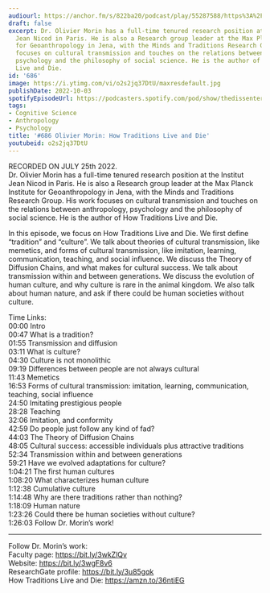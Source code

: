 ```yaml
---
audiourl: https://anchor.fm/s/822ba20/podcast/play/55287588/https%3A%2F%2Fd3ctxlq1ktw2nl.cloudfront.net%2Fstaging%2F2022-6-25%2F0c0db731-ba34-1df8-ccfb-694bc4950420.m4a
draft: false
excerpt: Dr. Olivier Morin has a full-time tenured research position at the Institut
  Jean Nicod in Paris. He is also a Research group leader at the Max Planck Institute
  for Geoanthropology in Jena, with the Minds and Traditions Research Group. His work
  focuses on cultural transmission and touches on the relations between anthropology,
  psychology and the philosophy of social science. He is the author of How Traditions
  Live and Die.
id: '686'
image: https://i.ytimg.com/vi/o2s2jq37DtU/maxresdefault.jpg
publishDate: 2022-10-03
spotifyEpisodeUrl: https://podcasters.spotify.com/pod/show/thedissenter/episodes/686-Olivier-Morin-How-Traditions-Live-and-Die-e1llob4
tags:
- Cognitive Science
- Anthropology
- Psychology
title: '#686 Olivier Morin: How Traditions Live and Die'
youtubeid: o2s2jq37DtU
---
```

<div class="timelinks">

RECORDED ON JULY 25th 2022.  
Dr. Olivier Morin has a full-time tenured research position at the Institut Jean Nicod in Paris. He is also a Research group leader at the Max Planck Institute for Geoanthropology in Jena, with the Minds and Traditions Research Group. His work focuses on cultural transmission and touches on the relations between anthropology, psychology and the philosophy of social science. He is the author of How Traditions Live and Die.

In this episode, we focus on How Traditions Live and Die. We first define “tradition” and “culture”. We talk about theories of cultural transmission, like memetics, and forms of cultural transmission, like imitation, learning, communication, teaching, and social influence. We discuss the Theory of Diffusion Chains, and what makes for cultural success. We talk about transmission within and between generations. We discuss the evolution of human culture, and why culture is rare in the animal kingdom. We also talk about human nature, and ask if there could be human societies without culture.

Time Links:  
<time>00:00</time> Intro  
<time>00:47</time> What is a tradition?  
<time>01:55</time> Transmission and diffusion  
<time>03:11</time> What is culture?  
<time>04:30</time> Culture is not monolithic  
<time>09:19</time> Differences between people are not always cultural  
<time>11:43</time> Memetics  
<time>16:53</time> Forms of cultural transmission: imitation, learning, communication, teaching, social influence  
<time>24:50</time> Imitating prestigious people  
<time>28:28</time> Teaching  
<time>32:06</time> Imitation, and conformity  
<time>42:59</time> Do people just follow any kind of fad?  
<time>44:03</time> The Theory of Diffusion Chains  
<time>48:05</time> Cultural success: accessible individuals plus attractive traditions  
<time>52:34</time> Transmission within and between generations  
<time>59:21</time> Have we evolved adaptations for culture?  
<time>1:04:21</time> The first human cultures  
<time>1:08:20</time> What characterizes human culture  
<time>1:12:38</time> Cumulative culture  
<time>1:14:48</time> Why are there traditions rather than nothing?  
<time>1:18:09</time> Human nature  
<time>1:23:26</time> Could there be human societies without culture?  
<time>1:26:03</time> Follow Dr. Morin’s work!

---

Follow Dr. Morin’s work:  
Faculty page: https://bit.ly/3wkZlQv  
Website: https://bit.ly/3wgF8v6  
ResearchGate profile: https://bit.ly/3u85gqk  
How Traditions Live and Die: https://amzn.to/36ntiEG
</div>

